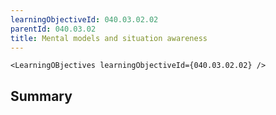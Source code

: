 ```yaml
---
learningObjectiveId: 040.03.02.02
parentId: 040.03.02
title: Mental models and situation awareness
---
```


```tsx eval
<LearningOBjectives learningObjectiveId={040.03.02.02} />
```

## Summary
